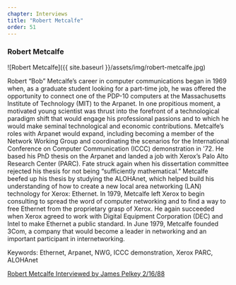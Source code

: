 ```yaml
---
chapter: Interviews
title: "Robert Metcalfe"
order: 51
---
```


### Robert Metcalfe

![Robert Metcalfe]({{ site.baseurl }}/assets/img/robert-metcalfe.jpg)

Robert “Bob” Metcalfe’s career in computer communications began in 1969 when, as a graduate student looking for a part-time job, he was offered the opportunity to connect one of the PDP-10 computers at the Massachusetts Institute of Technology (MIT) to the Arpanet. In one propitious moment, a motivated young scientist was thrust into the forefront of a technological paradigm shift that would engage his professional passions and to which he would make seminal technological and economic contributions. Metcalfe’s roles with Arpanet would expand, including becoming a member of the Network Working Group and coordinating the scenarios for the International Conference on Computer Communication (ICCC) demonstration in '72. He based his PhD thesis on the Arpanet and landed a job with Xerox’s Palo Alto Research Center (PARC). Fate struck again when his dissertation committee rejected his thesis for not being “sufficiently mathematical.” Metcalfe beefed up his thesis by studying the ALOHAnet, which helped build his understanding of how to create a new local area networking (LAN) technology for Xerox: Ethernet. In 1979, Metcalfe left Xerox to begin consulting to spread the word of computer networking and to find a way to free Ethernet from the proprietary grasp of Xerox. He again succeeded when Xerox agreed to work with Digital Equipment Corporation (DEC) and Intel to make Ethernet a public standard. In June 1979, Metcalfe founded 3Com, a company that would become a leader in networking and an important participant in internetworking.

Keywords: Ethernet, Arpanet, NWG, ICCC demonstration, Xerox PARC, ALOHAnet

[Robert Metcalfe Interviewed by James Pelkey 2/16/88](https://archive.computerhistory.org/resources/access/text/2013/05/102746650-05-01-acc.pdf)
